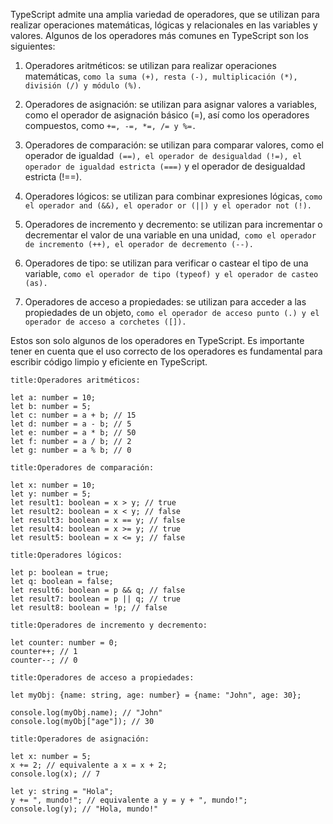TypeScript admite una amplia variedad de operadores, que se utilizan para realizar operaciones matemáticas, lógicas y relacionales en las variables y valores. Algunos de los operadores más comunes en TypeScript son los siguientes:

1.  Operadores aritméticos: se utilizan para realizar operaciones matemáticas, `como la suma (+), resta (-), multiplicación (*), división (/) y módulo (%).`
    
2.  Operadores de asignación: se utilizan para asignar valores a variables, como el operador de asignación básico (=), así como los operadores compuestos, como `+=, -=, *=, /= y %=.`
    
3.  Operadores de comparación: se utilizan para comparar valores, como el operador de igualdad` (==), el operador de desigualdad (!=), el operador de igualdad estricta (===)` y el operador de desigualdad estricta (!==).
    
4.  Operadores lógicos: se utilizan para combinar expresiones lógicas, `como el operador and (&&), el operador or (||) y el operador not (!).`
    
5.  Operadores de incremento y decremento: se utilizan para incrementar o decrementar el valor de una variable en una unidad,` como el operador de incremento (++), el operador de decremento (--).`
    
6.  Operadores de tipo: se utilizan para verificar o castear el tipo de una variable, `como el operador de tipo (typeof) y el operador de casteo (as).`
    
7.  Operadores de acceso a propiedades: se utilizan para acceder a las propiedades de un objeto, `como el operador de acceso punto (.) y el operador de acceso a corchetes ([]).`
    

Estos son solo algunos de los operadores en TypeScript. Es importante tener en cuenta que el uso correcto de los operadores es fundamental para escribir código limpio y eficiente en TypeScript.

```ad-example
title:Operadores aritméticos:
```
```
let a: number = 10;
let b: number = 5;
let c: number = a + b; // 15
let d: number = a - b; // 5
let e: number = a * b; // 50
let f: number = a / b; // 2
let g: number = a % b; // 0
```

```ad-example
title:Operadores de comparación:
```
```
let x: number = 10;
let y: number = 5;
let result1: boolean = x > y; // true
let result2: boolean = x < y; // false
let result3: boolean = x == y; // false
let result4: boolean = x >= y; // true
let result5: boolean = x <= y; // false
```

```ad-example
title:Operadores lógicos:
```
```
let p: boolean = true;
let q: boolean = false;
let result6: boolean = p && q; // false
let result7: boolean = p || q; // true
let result8: boolean = !p; // false
```

```ad-example
title:Operadores de incremento y decremento:
```
```
let counter: number = 0;
counter++; // 1
counter--; // 0
```

```ad-example
title:Operadores de acceso a propiedades:
```
```
let myObj: {name: string, age: number} = {name: "John", age: 30};

console.log(myObj.name); // "John"
console.log(myObj["age"]); // 30
```

```ad-example
title:Operadores de asignación:
```
```
let x: number = 5;
x += 2; // equivalente a x = x + 2;
console.log(x); // 7

let y: string = "Hola";
y += ", mundo!"; // equivalente a y = y + ", mundo!";
console.log(y); // "Hola, mundo!"
```


